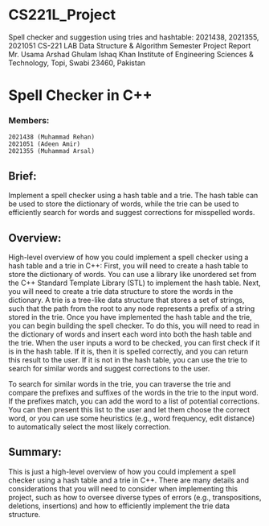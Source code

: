 # CS221L_Project
Spell checker and suggestion using tries and hashtable:  2021438, 2021355, 2021051
CS-221 LAB Data Structure & Algorithm
Semester Project Report
Mr. Usama Arshad
Ghulam Ishaq Khan Institute of Engineering Sciences & Technology, Topi, Swabi 23460, Pakistan


# Spell Checker in C++
### Members:
	2021438 (Muhammad Rehan)
	2021051 (Adeen Amir)
  	2021355 (Muhammad Arsal)

## Brief:
Implement a spell checker using a hash table and a trie. The hash table can be used to store the dictionary of words, while the trie can be used to efficiently search for words and suggest corrections for misspelled words.

## Overview:
High-level overview of how you could implement a spell checker using a hash table and a trie in C++:
First, you will need to create a hash table to store the dictionary of words. You can use a library like unordered set from the C++ Standard Template Library (STL) to implement the hash table.
Next, you will need to create a trie data structure to store the words in the dictionary. A trie is a tree-like data structure that stores a set of strings, such that the path from the root to any node represents a prefix of a string stored in the trie.
Once you have implemented the hash table and the trie, you can begin building the spell checker. To do this, you will need to read in the dictionary of words and insert each word into both the hash table and the trie.
When the user inputs a word to be checked, you can first check if it is in the hash table. If it is, then it is spelled correctly, and you can return this result to the user. If it is not in the hash table, you can use the trie to search for similar words and suggest corrections to the user.

To search for similar words in the trie, you can traverse the trie and compare the prefixes and suffixes of the words in the trie to the input word. If the prefixes match, you can add the word to a list of potential corrections. You can then present this list to the user and let them choose the correct word, 
or you can use some heuristics (e.g., word frequency, edit distance) to automatically select the most likely correction.
## Summary:
This is just a high-level overview of how you could implement a spell checker using a hash table and a trie in C++. There are many details and considerations that you will need to consider when implementing this project, such as how to oversee diverse types of errors (e.g., transpositions, deletions, insertions) and how to efficiently implement the trie data structure.
